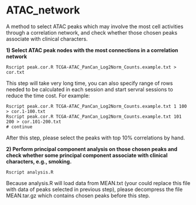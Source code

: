 # ATAC_network
A method to select ATAC peaks which may involve the most cell activities through a correlation network, and check whether those chosen peaks associate with clinical characters.

**1) Select ATAC peak nodes with the most connections in a correlation network**
```
Rscript peak.cor.R TCGA-ATAC_PanCan_Log2Norm_Counts.example.txt > cor.txt
```
This step will take very long time, you can also specify range of rows needed to be calculated in each session and start servral sessions to reduce the time cost. For example:
```
Rscript peak.cor.R TCGA-ATAC_PanCan_Log2Norm_Counts.example.txt 1 100 > cor.1-100.txt
Rscript peak.cor.R TCGA-ATAC_PanCan_Log2Norm_Counts.example.txt 101 200 > cor.101-200.txt
# continue
```
After this step, please select the peaks with top 10% correlations by hand.

**2) Perform principal component analysis on those chosen peaks and check whether some principal component associate with clinical characters, e.g., smoking.**

```
Rscript analysis.R
```
Because analysis.R will load data from MEAN.txt (your could replace this file with data of peaks selected in previous step), please decompress the file MEAN.tar.gz which contains chosen peaks before this step.
